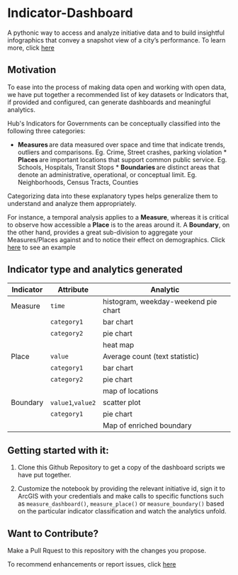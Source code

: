 # Indicator-Dashboard
A pythonic way to access and analyze initiative data and to build insightful infographics that convey a snapshot view of a city’s performance. To learn more, click [here](https://github.com/esridc/Indicator-Dashboard/wiki/Indicator-Dashboard-information)

## Motivation
To ease into the process of making data open and working with open data, we have put together a recommended list of key datasets or Indicators that, if provided and configured, can generate dashboards and meaningful analytics.

Hub's Indicators for Governments can be conceptually classified into the following three categories:
   
   * **Measures** are data measured over space and time that indicate trends, outliers and comparisons. Eg. Crime, Street crashes, parking violation
    * **Places** are important locations that support common public service. Eg. Schools, Hospitals, Transit Stops
    * **Boundaries** are distinct areas that denote an administrative, operational, or conceptual limit. Eg. Neighborhoods, Census Tracts, Counties

Categorizing data into these explanatory types helps generalize them to understand and analyze them appropriately.

For instance, a temporal analysis applies to a **Measure**, whereas it is critical to observe how accessible a **Place** is to the areas around it. A **Boundary**, on the other hand, provides a great sub-division to aggregate your Measures/Places against and to notice their effect on demographics. Click [here](https://github.com/esridc/Indicator-Dashboard/blob/master/Python%20dashboards.ipynb) to see an example


## Indicator type and analytics generated


| Indicator |    Attribute    |  Analytic                            |
|-----------|-----------------|--------------------------------------|
|  Measure  |   `time`        | histogram, weekday-weekend pie chart |
|           |  `category1`    | bar chart                            |
|           |  `category2`    | pie chart                            |
|           |                 | heat map                             |
|   Place   |    `value`      | Average count (text statistic)       |
|           |  `category1`    | bar chart                            |
|           |  `category2`    | pie chart                            |
|           |                 | map of locations                     |
|  Boundary |`value1`,`value2`| scatter plot                         |
|           |  `category1`    | pie chart                            |
|           |                 | Map of enriched boundary             |


## Getting started with it:

1. Clone this Github Repository to get a copy of the dashboard scripts we have put together.

2. Customize the notebook by providing the relevant initiative id, sign it to ArcGIS with your credentials and make calls to specific functions such as `measure_dashboard()`, `measure_place()` or `measure_boundary()` based on the particular indicator classification and watch the analytics unfold.

## Want to Contribute?

Make a Pull Rquest to this repository with the changes you propose.

To recommend enhancements or report issues, click [here](https://github.com/esridc/Indicator-Dashboard/issues)
